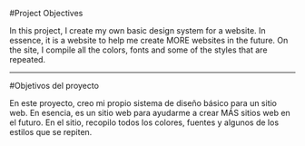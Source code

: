 #Project Objectives

In this project, I create my own basic design system for a website. In essence, it is a website to help me create MORE websites in the future. On the site, I compile all the colors, fonts and some of the styles that are repeated.

-----------

#Objetivos del proyecto

En este proyecto, creo mi propio sistema de diseño básico para un sitio web. En esencia, es un sitio web para ayudarme a crear MÁS sitios web en el futuro. En el sitio, recopilo todos los colores, fuentes y algunos de los estilos que se repiten.